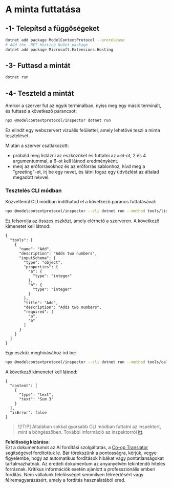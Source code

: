 <!--
CO_OP_TRANSLATOR_METADATA:
{
  "original_hash": "d1954cd45a2563dfea43bfe48cccb0c8",
  "translation_date": "2025-05-17T09:11:55+00:00",
  "source_file": "03-GettingStarted/01-first-server/solution/dotnet/README.md",
  "language_code": "hu"
}
-->
# A minta futtatása

## -1- Telepítsd a függőségeket

```bash
dotnet add package ModelContextProtocol --prerelease
# Add the .NET Hosting NuGet package
dotnet add package Microsoft.Extensions.Hosting
```

## -3- Futtasd a mintát

```bash
dotnet run
```

## -4- Teszteld a mintát

Amikor a szerver fut az egyik terminálban, nyiss meg egy másik terminált, és futtasd a következő parancsot:

```bash
npx @modelcontextprotocol/inspector dotnet run
```

Ez elindít egy webszervert vizuális felülettel, amely lehetővé teszi a minta tesztelését.

Miután a szerver csatlakozott:

- próbáld meg listázni az eszközöket és futtatni az `add`-ot, 2 és 4 argumentummal, a 6-ot kell látnod eredményként.
- menj az erőforrásokhoz és az erőforrás sablonhoz, hívd meg a "greeting"-et, írj be egy nevet, és látni fogsz egy üdvözlést az általad megadott névvel.

### Tesztelés CLI módban

Közvetlenül CLI módban indíthatod el a következő parancs futtatásával:

```bash
npx @modelcontextprotocol/inspector --cli dotnet run --method tools/list
```

Ez felsorolja az összes eszközt, amely elérhető a szerveren. A következő kimenetet kell látnod:

```text
{
  "tools": [
    {
      "name": "Add",
      "description": "Adds two numbers",
      "inputSchema": {
        "type": "object",
        "properties": {
          "a": {
            "type": "integer"
          },
          "b": {
            "type": "integer"
          }
        },
        "title": "Add",
        "description": "Adds two numbers",
        "required": [
          "a",
          "b"
        ]
      }
    }
  ]
}
```

Egy eszköz meghívásához írd be:

```bash
npx @modelcontextprotocol/inspector --cli dotnet run --method tools/call --tool-name Add --tool-arg a=1 --tool-arg b=2
```

A következő kimenetet kell látnod:

```text
{
  "content": [
    {
      "type": "text",
      "text": "Sum 3"
    }
  ],
  "isError": false
}
```

> ![!TIP]
> Általában sokkal gyorsabb CLI módban futtatni az inspektort, mint a böngészőben.
> További információ az inspektorról [itt](https://github.com/modelcontextprotocol/inspector).

**Felelősség kizárása**:  
Ezt a dokumentumot az AI fordítási szolgáltatás, a [Co-op Translator](https://github.com/Azure/co-op-translator) segítségével fordítottuk le. Bár törekszünk a pontosságra, kérjük, vegye figyelembe, hogy az automatikus fordítások hibákat vagy pontatlanságokat tartalmazhatnak. Az eredeti dokumentum az anyanyelvén tekintendő hiteles forrásnak. Kritikus információk esetén ajánlott a professzionális emberi fordítás. Nem vállalunk felelősséget semmilyen félreértésért vagy félremagyarázásért, amely a fordítás használatából ered.